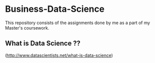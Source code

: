 # Business-Data-Science
This repository consists of the assignments done by me as a part of my Master's coursework.

##  What is Data Science ??
(http://www.datascientists.net/what-is-data-science)
